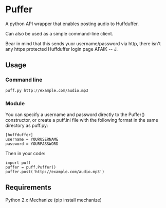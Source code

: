 # Puffer

A python API wrapper that enables posting audio to Huffduffer.

Can also be used as a simple command-line client.

Bear in mind that this sends yuor username/password via http, there isn't any https protected Huffduffer login page
AFAIK -- J.

## Usage

### Command line

    puff.py http://example.com/audio.mp3


### Module
    
You can specify a username and password directly to the Puffer() constructor, or create a puff.ini file with the following format in the same directory as puff.py:

    [huffduffer]
    username = YOURUSERNAME
    password = YOURPASSWORD


Then in your code:
    
    import puff
    puffer = puff.Puffer()
    puffer.post('http://example.com/audio.mp3')


## Requirements

Python 2.x
Mechanize (pip install mechanize)
